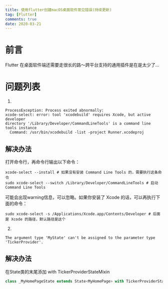 ```yaml
---
title: 使用flutter创建macOS桌面软件常见错误(持续更新)
tag: [Flutter]
comments: true
date: 2020-03-21
---
```


# 前言

Flutter 在桌面软件端还需要走很长的路～跨平台支持的通用插件是在是太少了...

# 问题列表

1.
```
ProcessException: Process exited abnormally:
xcode-select: error: tool 'xcodebuild' requires Xcode, but active developer
directory '/Library/Developer/CommandLineTools' is a command line tools instance
  Command: /usr/bin/xcodebuild -list -project Runner.xcodeproj
```
  
## 解决办法

打开命令行，再命令行输出以下命令：

```shell
xcode-select --install # 如果没有安装 Command Line Tools 的，需要执行这条命令
sudo xcode-select --switch /Library/Developer/CommandLineTools # 启动 Command Line Tools
```
可能会出现warning信息，可以忽略。如果你安装了 Xcode 的话，可以再执行下面的命令：

```shell
sudo xcode-select -s /Applications/Xcode.app/Contents/Developer # 后面是 Xcode 的路径，默认路径是这个
```


2.

```
The argument type 'MyState' can't be assigned to the parameter type 'TickerProvider'.
```
## 解决办法

在State类的末尾添加 with TickerProviderStateMixin

```dart
class _MyHomePageState extends State<MyHomePage> with TickerProviderStateMixin{}
```
